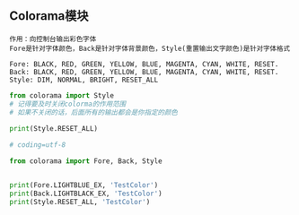 ## Colorama模块
    作用：向控制台输出彩色字体
    Fore是针对字体颜色，Back是针对字体背景颜色，Style(重置输出文字颜色)是针对字体格式
    
    Fore: BLACK, RED, GREEN, YELLOW, BLUE, MAGENTA, CYAN, WHITE, RESET.
    Back: BLACK, RED, GREEN, YELLOW, BLUE, MAGENTA, CYAN, WHITE, RESET.
    Style: DIM, NORMAL, BRIGHT, RESET_ALL
    
```python
from colorama import Style
# 记得要及时关闭colorma的作用范围
# 如果不关闭的话，后面所有的输出都会是你指定的颜色
 
print(Style.RESET_ALL)
```
    
```python
# coding=utf-8

from colorama import Fore, Back, Style


print(Fore.LIGHTBLUE_EX, 'TestColor')
print(Back.LIGHTBLACK_EX, 'TestColor')
print(Style.RESET_ALL, 'TestColor')
```